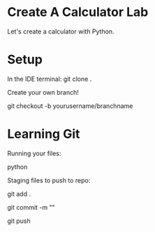# Create A Calculator Lab 
Let's create a calculator with Python. 

# Setup
In the IDE terminal: git clone <url>. 

Create your own branch! 

git checkout -b yourusername/branchname 

# Learning Git 
Running your files: 

python <filename>

Staging files to push to repo:

  git add . 
  
  git commit -m ""
  
  git push 

      
